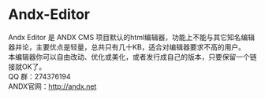 # Andx-Editor
Andx Editor 是 ANDX CMS 项目默认的html编辑器，功能上不能与其它知名编辑器并论，主要优点是轻量，总共只有几十KB，适合对编辑器要求不高的用户。<br />
本编辑器你可以自由改动、优化或美化，或者发行成自己的版本，只要保留一个链接就OK了。<br />
QQ 群：274376194<br />
ANDX官网：http://andx.net
